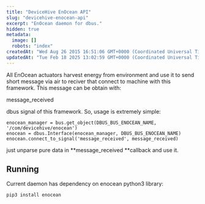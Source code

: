 ```yaml
---
title: "DeviceHive EnOcean API"
slug: "devicehive-enocean-api"
excerpt: "EnOcean daemon for dbus."
hidden: true
metadata: 
  image: []
  robots: "index"
createdAt: "Wed Aug 26 2015 16:51:06 GMT+0000 (Coordinated Universal Time)"
updatedAt: "Tue Feb 18 2025 13:02:59 GMT+0000 (Coordinated Universal Time)"
---
```

All EnOcean actuators harvest energy from environment and use it to send short message via air to reciver that connect to machine with this framework. This message can be obtain with:

message_received

dbus signal of this framework. So, usage is extremely simple:

```text
enocean_manager = bus.get_object(DBUS_BUS_ENOCEAN_NAME, '/com/devicehive/enocean')
enocean = dbus.Interface(enocean_manager, DBUS_BUS_ENOCEAN_NAME)
enocean.connect_to_signal('message_received', message_received)
```

just unparse pure data in **message_received **callback and use it.

## Running

Current daemon has dependency on enocean python3 library:

```text
pip3 install enocean
```
